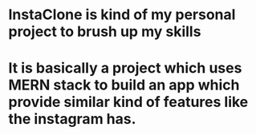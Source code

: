 # InstaClone is kind of my personal project to brush up my skills
# It is basically a project which uses MERN stack to build an app which provide similar kind of features like the instagram has.
